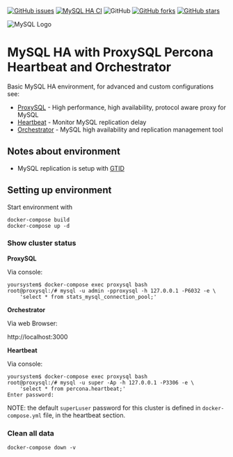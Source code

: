 [![GitHub issues](https://img.shields.io/github/issues/garutilorenzo/mysql-ha-docker)](https://github.com/garutilorenzo/mysql-ha-docker/issues)
[![MySQL HA CI](https://github.com/garutilorenzo/mysql-ha-docker/actions/workflows/ci.yml/badge.svg)](https://github.com/garutilorenzo/mysql-ha-docker/actions/workflows/ci.yml)
![GitHub](https://img.shields.io/github/license/garutilorenzo/mysql-ha-docker)
[![GitHub forks](https://img.shields.io/github/forks/garutilorenzo/mysql-ha-docker)](https://github.com/garutilorenzo/mysql-ha-docker/network)
[![GitHub stars](https://img.shields.io/github/stars/garutilorenzo/mysql-ha-docker)](https://github.com/garutilorenzo/mysql-ha-docker/stargazers)

![MySQL Logo](https://garutilorenzo.github.io/images/mysql.png?)

# MySQL HA with ProxySQL Percona Heartbeat and Orchestrator

Basic MySQL HA environment, for advanced and custom configurations see:

* [ProxySQL](https://github.com/sysown/proxysql/wiki) - High performance, high availability, protocol aware proxy for MySQL
* [Heartbeat](https://www.percona.com/doc/percona-toolkit/LATEST/pt-heartbeat.html) - Monitor MySQL replication delay
* [Orchestrator](https://github.com/github/orchestrator/tree/master/docs) - MySQL high availability and replication management tool

## Notes about environment

* MySQL replication is setup with [GTID](https://dev.mysql.com/doc/refman/5.7/en/replication-gtids.html)

## Setting up environment

Start environment with

```
docker-compose build
docker-compose up -d
```

### Show cluster status

**ProxySQL**

Via console:

```
yoursystem$ docker-compose exec proxysql bash
root@proxysql:/# mysql -u admin -pproxysql -h 127.0.0.1 -P6032 -e \
    'select * from stats_mysql_connection_pool;'
```

**Orchestrator**

Via web Browser:

http://localhost:3000

**Heartbeat**

Via console:

```
yoursystem$ docker-compose exec proxysql bash
root@proxysql:/# mysql -u super -Ap -h 127.0.0.1 -P3306 -e \
    'select * from percona.heartbeat;'
Enter password:
```

NOTE: the default `superLuser` password for this cluster is defined in `docker-compose.yml` file, in the heartbeat section.

### Clean all data

```
docker-compose down -v
```

